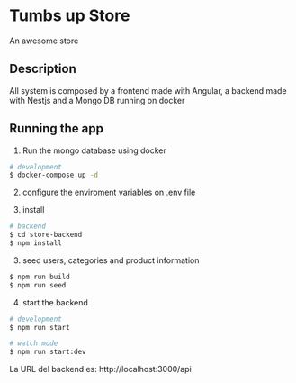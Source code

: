 # Tumbs up Store

An awesome store

## Description

All system is composed by a frontend made with Angular, a backend made with Nestjs and a Mongo DB running on docker

## Running the app

1. Run the mongo database using docker

```bash
# development
$ docker-compose up -d
```

2. configure the enviroment variables on .env file

3. install

```bash
# backend
$ cd store-backend
$ npm install
```

3. seed users, categories and product information

```bash
$ npm run build
$ npm run seed
```

4. start the backend

```bash
# development
$ npm run start

# watch mode
$ npm run start:dev

```

La URL del backend es: http://localhost:3000/api
